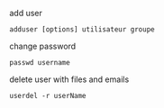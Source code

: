add user
```
adduser [options] utilisateur groupe
```

change password
```
passwd username
```

delete user with files and emails
```
userdel -r userName
```
